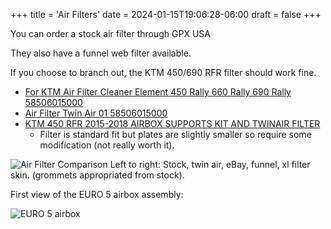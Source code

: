 +++
title = 'Air Filters'
date = 2024-01-15T19:06:28-06:00
draft = false
+++

You can order a stock air filter through GPX USA

They also have a funnel web filter available.

If you choose to branch out, the KTM 450/690 RFR filter should work fine.

- [For KTM Air Filter Cleaner Element 450 Rally 660 Rally 690 Rally 58506015000](https://www.ebay.com/itm/364313662404)
- [Air Filter Twin Air 01 58506015000](https://www.ktmworld.com/oemparts/partsearch/ktm_motorcycle?partsearch=58506015000)
- [KTM 450 RFR 2015-2018 AIRBOX SUPPORTS KIT AND TWINAIR FILTER](https://www.perfect-fairings.com/product/ktm-450-rfr-2015-2018-airbox-supports-kit-and-twinair-filter/)
  - Filter is standard fit but plates are slightly smaller so require some modification (not really worth it).

![Air Filter Comparison](/img/450R_air_filter_compare.jpg)
Left to right: Stock, twin air, eBay, funnel, xl filter skin. (grommets appropriated from stock).

First view of the EURO 5 airbox assembly:

![EURO 5 airbox](/img/450R_euro5_stock_airbox.png)
